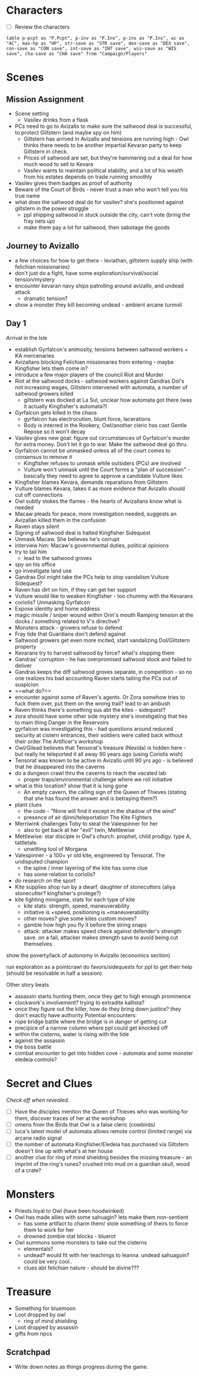 # Characters

- [ ] Review the characters

```dataview
table p-pcpt as "P.Pcpt", p-inv as "P.Inv", p-ins as "P.Ins", ac as "AC", max-hp as "HP", str-save as "STR save", dex-save as "DEX save", con-save as "CON save", int-save as "INT save", wis-save as "WIS save", cha-save as "CHA save" from "Campaign/Players"
```


# Scenes

## Mission Assignment
- Scene setting
	- Vasilev drinks from a flask
- PCs need to go to Avizallo to make sure the saltwood deal is successful, to protect Giltstern (and maybe spy on him)
	- Giltstern has arrived in Avizallo and tensions are running high - Owl thinks there needs to be another impartial Kevaran party to keep Giltstern in check.
	- Prices of saltwood are set, but they're hammering out a deal for how much wood to sell to Kevara
	- Vasilev wants to maintain political stability, and a lot of his wealth from his estates depends on trade running smoothly
- Vasilev gives them badges as proof of authority
- Beware of the Court of Birds - never trust a man who won't tell you his true name
- what does the saltwood deal do for vasilev? she's positioned against giltstern in the power struggle
	- ppl shipping saltwood in stuck outside the city, can't vote (bring the fray nets up)
	- make them pay a lot for saltwood, then sabotage the goods
## Journey to Avizallo
- a few choices for how to get there - leviathan, giltstern supply ship (with felichian missionaries)
- don't just do a fight, have some exploration/survival/social tension/mystery
- encounter kevaran navy ships patrolling around avizallo, and undead attack
	- dramatic tension?
- show a monster they kill becoming undead - ambient arcane turmoil
## Day 1
Arrival in the Isle
- establish Gyrfalcon's animosity, tensions between saltwood workers + KA mercenaries
- Avizallans blocking Felichian missionaries from entering - maybe Kingfisher lets them come in?
- introduce a few major players of the council
Riot and Murder
- Riot at the saltwood docks - saltwood workers against Gandras Dol's not increasing wages, Giltstern intervened with automata, a number of saltwood growers killed
	- giltstern was docked at La Sul, unclear how automata got there (was it actually Kingfisher's automata?)
- Gyrfalcon gets killed in the chaos
	- gyrfalcon has electrocution, blunt force, lacerations
	- Body is interred in the Rookery, Owl/another cleric has cast Gentle Repose so it won't decay
- Vasilev gives new goal: figure out circumstances of Gyrfalcon's murder for extra money. Don't let it go to war. Make the saltwood deal go thru. 
- Gyrfalcon cannot be unmasked unless all of the court comes to consensus to remove it
	- Kingfisher refuses to unmask while outsiders (PCs) are involved
	- Vulture won't unmask until the Court forms a "plan of succession" - basically they need to agree to approve a candidate Vulture likes
- Kingfisher blames Kevara, demands reparations from Giltstern
- Vulture blames Kevara, takes it as more evidence that Avizallo should cut off connections
- Owl subtly stokes the flames - the hearts of Avizallans know what is needed
- Macaw pleads for peace, more investigation needed, suggests an Avizallan killed them in the confusion
- Raven stays silent
- Signing of saltwood deal is halted
Kingfisher Sidequest
- Unmask Macaw. She believes he's corrupt
- interview him: Macaw's governmental duties, political opinions
- try to tail him
	- lead to the saltwood groves
- spy on his office
- go investigate land use
- Gandras Dol might take the PCs help to stop vandalism
Vulture Sidequest?
- Raven has dirt on him, if they can get her support
- Vulture would like to weaken Kingfisher - too chummy with the Kevarans
- coriolis?
Unmasking Gyrfalcon
- Expose identity and home address
- magic missile / sniper wound within Orin's mouth
Ramping tension at the docks / something related to V's directive?
- Monsters attack - growers refuse to defend
- Fray tide that Guardians don't defend against
- Saltwood growers get even more incited, start vandalizing Dol/Giltstern property
- Kevarans try to harvest saltwood by force? what's stopping them
- Gandras' corruption - he has overpromised saltwood stock and failed to deliver
- Gandras keeps the diff saltwood groves separate, in competition - so no one realizes his bad accounting
Raven starts tailing the PCs out of suspicion
- ==what do?==
- encounter against some of Raven's agents. Or Zora somehow tries to fuck them over, put them on the wrong trail? lead to an ambush
- Raven thinks there's something sus abt the kites - sidequest?
- zora should have some other side mystery she's investigating  that ties to main thing
Danger in the Reservoirs
- gyrfalcon was investigating this - had questions around reduced security at cistern entrances, their soldiers were called back without their order
The Artificer's workshop
- Owl/Gilead believes that Tensorat's treasure (Nexida) is hidden here - but really he teleported it all away 90 years ago (using Coriolis wish)
- Tensorat was known to be active in Avizallo until 90 yrs ago - is believed that he disappeared into the caverns 
- do a dungeon crawl thru the caverns to reach the vacated lab
	- proper traps/environmental challenge where we roll initiative 
- what is this location? show that it is long gone
	- An empty cavern, the calling sign of the Queen of Thieves (stating that she has found the answer and is betraying them?)
- plant clues
	- the code - "None will find it except in the shadow of the wind"
	- presence of air djinni/teleportation
The Kite Fighters
- Merriwink challenges Toby to steal the Valespinner for her
	- also to get back at her "evil" twin, Mettlewise
- Mettlewise: star disciple in Owl's church. prophet, child prodigy. type A, tattletale. 
	- unwitting tool of Morgana
- Valespinner - a 100+ yr old kite, engineered by Tensorat. The undisputed champion
	- the spine / inner layering of the kite has some clue
	- has some relation to coriolis?
- do research on the sport
- Kite supplies shop run by a dwarf, daughter of stonecutters (aliya stonecutter? kingfisher's protege?)
- kite fighting minigame, stats for each type of kite
	- kite stats: strength, speed, maneuverability
	- initiative is +speed, positioning is +maneuverability
	- other moves? give some kites custom moves?
	- gamble how high you fly it before the string snaps
	- attack: attacker makes speed check against defender's strength save. on a fail, attacker makes strength save to avoid being cut themselves.


show the poverty/lack of autonomy in Avizallo (economics section)

run exploration as a pointcrawl
do favors/sidequests for ppl to get their help (should be resolvable in half a session)

Other story beats
- assassin starts hunting them, once they get to high enough prominence
- clockwork's involvement? trying to extradite kallista?
- once they figure out the killer, how do they bring down justice? they don't exactly have authority 
Potential encounters:
- rope bridge battle where the bridge is in danger of getting cut
- precipice of a narrow column where ppl could get knocked off
- within the cisterns, water is rising with the tide
- against the assassin
- the boss battle
- combat encounter to get into hidden cove - automata and some monster eledeia controls?

# Secret and Clues

_Check off when revealed._
- [ ] Have the disciples mention the Queen of Thieves who was working for them, discover traces of her at the workshop
- [ ] omens from the Birds that Owl is a false cleric (cowbirds)
- [ ] luca's latest model of automata allows remote control (limited range) via arcane radio signal 
- [ ] the number of automata Kingfisher/Eledeia has purchased via Giltstern doesn't line up with what's at her house
- [ ] another clue for ring of mind shielding besides the missing treasure - an imprint of the ring's runes? crushed into mud on a guardian skull, wood of a crate?

# Monsters
- Priests loyal to Owl (have been hoodwinked)
- Owl has made allies with some sahuagin? lets make them non-sentient
	- has some artifact to charm them/ stole something of theirs to force them to work for her
	- drowned zombie stat blocks - bluerot
- Owl summons some monsters to take out the cisterns
	- elementals? 
	- undead? would fit with her teachings to leanna. undead sahuaguin? could be very cool..
	- clues abt felichian nature - should be divine???

# Treasure
- Something for bluemoon
- Loot dropped by owl
	- ring of mind shielding
- Loot dropped by assassin
- gifts from npcs

## Scratchpad

- Write down notes as things progress during the game.
